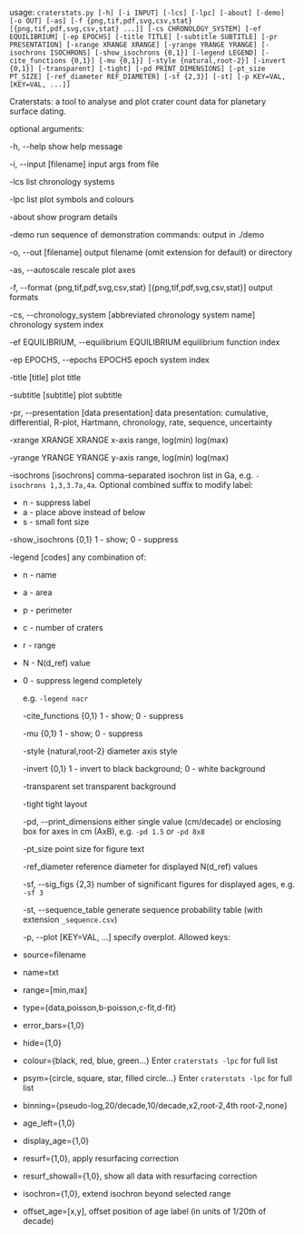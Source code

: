 

usage: `craterstats.py [-h] [-i INPUT] [-lcs] [-lpc] [-about] [-demo] [-o OUT] [-as] [-f {png,tif,pdf,svg,csv,stat} [{png,tif,pdf,svg,csv,stat} ...]] [-cs CHRONOLOGY_SYSTEM] [-ef EQUILIBRIUM] [-ep EPOCHS] [-title TITLE]
                      [-subtitle SUBTITLE] [-pr PRESENTATION] [-xrange XRANGE XRANGE] [-yrange YRANGE YRANGE] [-isochrons ISOCHRONS] [-show_isochrons {0,1}] [-legend LEGEND] [-cite_functions {0,1}] [-mu {0,1}] [-style {natural,root-2}] [-invert {0,1}] [-transparent] [-tight]
                      [-pd PRINT_DIMENSIONS] [-pt_size PT_SIZE] [-ref_diameter REF_DIAMETER] [-sf {2,3}] [-st] [-p KEY=VAL, [KEY=VAL, ...]]`

Craterstats: a tool to analyse and plot crater count data for planetary surface dating.

optional arguments:

  -h, --help            show help message

  -i, --input [filename]   input args from file

  -lcs                  list chronology systems

  -lpc                  list plot symbols and colours

  -about                show program details

  -demo                 run sequence of demonstration commands: output in ./demo

  -o, --out [filename]   output filename (omit extension for default) or directory

  -as, --autoscale      rescale plot axes

  -f, --format {png,tif,pdf,svg,csv,stat} [{png,tif,pdf,svg,csv,stat}] 
                        output formats

  -cs, --chronology_system [abbreviated chronology system name]
                        chronology system index

  -ef EQUILIBRIUM, --equilibrium EQUILIBRIUM
                        equilibrium function index

  -ep EPOCHS, --epochs EPOCHS
                        epoch system index

  -title [title]        plot title

  -subtitle [subtitle]  plot subtitle

  -pr, --presentation [data presentation]
                        data presentation: cumulative, differential, R-plot, Hartmann, chronology, rate, sequence, uncertainty

  -xrange XRANGE XRANGE
                        x-axis range, log(min) log(max)

  -yrange YRANGE YRANGE
                        y-axis range, log(min) log(max)

  -isochrons [isochrons] comma-separated isochron list in Ga, e.g. `-isochrons 1,3,3.7a,4a`.
                        Optional combined suffix to modify label: 
  - n - suppress label
  - a - place above instead of below
  - s - small font size

  -show_isochrons {0,1}
                        1 - show; 0 - suppress

  -legend [codes]       any combination of: 
  
- n - name
- a - area 
- p - perimeter 
- c - number of craters
- r - range
- N - N(d_ref) value
- 0 - suppress legend completely

    e.g. `-legend nacr`


  -cite_functions {0,1}
                        1 - show; 0 - suppress

  -mu {0,1}             1 - show; 0 - suppress

  -style {natural,root-2}
                        diameter axis style

  -invert {0,1}         1 - invert to black background; 0 - white background

  -transparent          set transparent background

  -tight                tight layout

  -pd, --print_dimensions 
                        either single value (cm/decade) or enclosing box for axes in cm (AxB), e.g. `-pd 1.5` or `-pd 8x8`

  -pt_size              point size for figure text

  -ref_diameter 
                        reference diameter for displayed N(d_ref) values

  -sf, --sig_figs {2,3}
                        number of significant figures for displayed ages, e.g. `-sf 3`

  -st, --sequence_table
                        generate sequence probability table (with extension `_sequence.csv`)

  -p, --plot [KEY=VAL, ...]
                        specify overplot. Allowed keys: 
                        
- source=filename
- name=txt
- range=[min,max]
- type={data,poisson,b-poisson,c-fit,d-fit}
- error_bars={1,0}
- hide={1,0}
- colour={black, red, blue, green...} Enter `craterstats -lpc` for full list
- psym={circle, square, star, filled circle...} Enter `craterstats -lpc` for full list
- binning={pseudo-log,20/decade,10/decade,x2,root-2,4th root-2,none}
- age_left={1,0}
- display_age={1,0}
- resurf={1,0}, apply resurfacing correction
- resurf_showall={1,0}, show all data with resurfacing correction
- isochron={1,0}, extend isochron beyond selected range
- offset_age=[x,y], offset position of age label (in units of 1/20th of decade)
